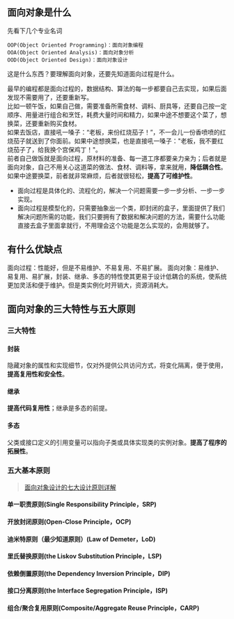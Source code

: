 ## 面向对象是什么
先看下几个专业名词
```
OOP(Object Oriented Programming)：面向对象编程
OOA(Object Oriented Analysis)：面向对象分析
OOD(Object Oriented Design)：面向对象设计
```
这是什么东西？要理解面向对象，还要先知道面向过程是什么。

最早的编程都是面向过程的，数据结构、算法的每一步都要自己去实现，如果后面发现不需要用了，还要重新写。  
比如一顿午饭，如果自己做，需要准备所需食材、调料、厨具等，还要自己按一定顺序、用量进行组合和烹饪，耗费大量时间和精力，如果中途不想要这个菜了，想换菜，还要重新购买食材。   
如果去饭店，直接吼一嗓子：“老板，来份红烧茄子！”，不一会儿一份香喷喷的红烧茄子就送到了你面前。如果中途想换菜，也是直接吼一嗓子："老板，我不要红烧茄子了，给我换个宫保鸡丁！"。  
前者自己做饭就是面向过程，原材料的准备、每一道工序都要亲力亲为；后者就是面向对象，自己不用关心这道菜的做法、食材、调料等，拿来就用，**降低耦合性**。如果中途要换菜，前者就非常麻烦，后者就很轻松，**提高了可维护性**。

* 面向过程是具体化的、流程化的，解决一个问题需要一步一步分析、一步一步实现。  
* 面向过程是模型化的，只需要抽象出一个类，即封闭的盒子，里面提供了我们解决问题所需的功能，我们只要拥有了数据和解决问题的方法，需要什么功能直接去盒子里面拿就行，不用理会这个功能是怎么实现的，会用就够了。

## 有什么优缺点
面向过程：性能好，但是不易维护、不易复用、不易扩展。
面向对象：易维护、易复用、易扩展，封装、继承、多态的特性使其更易于设计低耦合的系统，使系统更加灵活和便于维护。但是类实例化时开销大，资源消耗大。

## 面向对象的三大特性与五大原则
### 三大特性
#### 封装
隐藏对象的属性和实现细节，仅对外提供公共访问方式，将变化隔离，便于使用，**提高复用性和安全性**。
#### 继承
**提高代码复用性**；继承是多态的前提。
#### 多态
父类或接口定义的引用变量可以指向子类或具体实现类的实例对象。**提高了程序的拓展性**。

### 五大基本原则
>[面向对象设计的七大设计原则详解](https://blog.csdn.net/qq_34760445/article/details/82931002?utm_medium=distribute.pc_relevant_t0.none-task-blog-2%7Edefault%7EBlogCommendFromMachineLearnPai2%7Edefault-1.control&depth_1-utm_source=distribute.pc_relevant_t0.none-task-blog-2%7Edefault%7EBlogCommendFromMachineLearnPai2%7Edefault-1.control)
#### 单一职责原则(Single Responsibility Principle，SRP)
#### 开放封闭原则(Open-Close Principle，OCP)
#### 迪米特原则（最少知道原则）(Law of Demeter，LoD)
#### 里氏替换原则(the Liskov Substitution Principle，LSP)
#### 依赖倒置原则(the Dependency Inversion Principle，DIP)
#### 接口分离原则(the Interface Segregation Principle，ISP)
#### 组合/聚合复用原则(Composite/Aggregate Reuse Principle，CARP)
